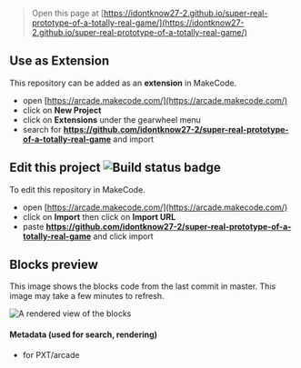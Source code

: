  


> Open this page at [https://idontknow27-2.github.io/super-real-prototype-of-a-totally-real-game/](https://idontknow27-2.github.io/super-real-prototype-of-a-totally-real-game/)

## Use as Extension

This repository can be added as an **extension** in MakeCode.

* open [https://arcade.makecode.com/](https://arcade.makecode.com/)
* click on **New Project**
* click on **Extensions** under the gearwheel menu
* search for **https://github.com/idontknow27-2/super-real-prototype-of-a-totally-real-game** and import

## Edit this project ![Build status badge](https://github.com/idontknow27-2/super-real-prototype-of-a-totally-real-game/workflows/MakeCode/badge.svg)

To edit this repository in MakeCode.

* open [https://arcade.makecode.com/](https://arcade.makecode.com/)
* click on **Import** then click on **Import URL**
* paste **https://github.com/idontknow27-2/super-real-prototype-of-a-totally-real-game** and click import

## Blocks preview

This image shows the blocks code from the last commit in master.
This image may take a few minutes to refresh.

![A rendered view of the blocks](https://github.com/idontknow27-2/super-real-prototype-of-a-totally-real-game/raw/master/.github/makecode/blocks.png)

#### Metadata (used for search, rendering)

* for PXT/arcade
<script src="https://makecode.com/gh-pages-embed.js"></script><script>makeCodeRender("{{ site.makecode.home_url }}", "{{ site.github.owner_name }}/{{ site.github.repository_name }}");</script>
